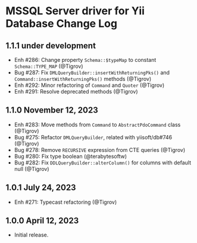 # MSSQL Server driver for Yii Database Change Log

## 1.1.1 under development

- Enh #286: Change property `Schema::$typeMap` to constant `Schema::TYPE_MAP` (@Tigrov)
- Bug #287: Fix `DMLQueryBuilder::insertWithReturningPks()` and `Command::insertWithReturningPks()` methods (@Tigrov)
- Enh #292: Minor refactoring of `Command` and `Quoter` (@Tigrov)
- Enh #291: Resolve deprecated methods (@Tigrov)

## 1.1.0 November 12, 2023

- Enh #283: Move methods from `Command` to `AbstractPdoCommand` class (@Tigrov)
- Bug #275: Refactor `DMLQueryBuilder`, related with yiisoft/db#746 (@Tigrov)
- Bug #278: Remove `RECURSIVE` expression from CTE queries (@Tigrov)
- Bug #280: Fix type boolean (@terabytesoftw)
- Bug #282: Fix `DDLQueryBuilder::alterColumn()` for columns with default null (@Tigrov)

## 1.0.1 July 24, 2023

- Enh #271: Typecast refactoring (@Tigrov)

## 1.0.0 April 12, 2023

- Initial release.
